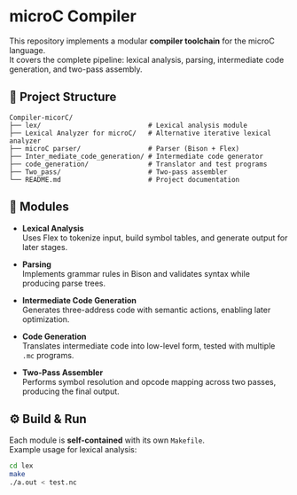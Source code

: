# microC Compiler

This repository implements a modular **compiler toolchain** for the microC language.  
It covers the complete pipeline: lexical analysis, parsing, intermediate code generation, and two-pass assembly.  

## 📂 Project Structure

```plaintext
Compiler-micorC/
├── lex/                           # Lexical analysis module
├── Lexical Analyzer for microC/   # Alternative iterative lexical analyzer
├── microC parser/                 # Parser (Bison + Flex)
├── Inter_mediate_code_generation/ # Intermediate code generator
├── code_generation/               # Translator and test programs
├── Two_pass/                      # Two-pass assembler
└── README.md                      # Project documentation
```


## 🚀 Modules

- **Lexical Analysis**  
  Uses Flex to tokenize input, build symbol tables, and generate output for later stages.

- **Parsing**  
  Implements grammar rules in Bison and validates syntax while producing parse trees.

- **Intermediate Code Generation**  
  Generates three-address code with semantic actions, enabling later optimization.

- **Code Generation**  
  Translates intermediate code into low-level form, tested with multiple `.mc` programs.

- **Two-Pass Assembler**  
  Performs symbol resolution and opcode mapping across two passes, producing the final output.

## ⚙️ Build & Run

Each module is **self-contained** with its own `Makefile`.  
Example usage for lexical analysis:

```bash
cd lex
make
./a.out < test.nc

